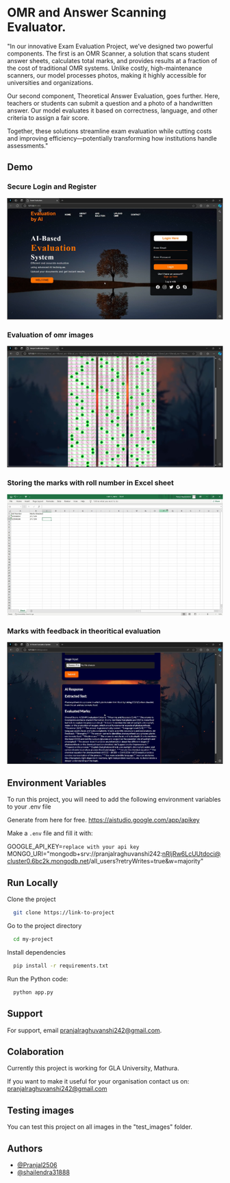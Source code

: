 
# OMR and Answer Scanning Evaluator.

"In our innovative Exam Evaluation Project, we’ve designed two powerful components. The first is an OMR Scanner, a solution that scans student answer sheets, calculates total marks, and provides results at a fraction of the cost of traditional OMR systems. Unlike costly, high-maintenance scanners, our model processes photos, making it highly accessible for universities and organizations.

Our second component, Theoretical Answer Evaluation, goes further. Here, teachers or students can submit a question and a photo of a handwritten answer. Our model evaluates it based on correctness, language, and other criteria to assign a fair score.

Together, these solutions streamline exam evaluation while cutting costs and improving efficiency—potentially transforming how institutions handle assessments."


## Demo

### Secure Login and Register

![Screenshot 2024-11-09 171145](https://github.com/Pranjal2506/OMR-and-Answer-Scanner-Evaluator/blob/9b7d494b05b70ac03d9701622e3fc8d2de9540dc/Screenshot%202024-11-09%20171145.png)

### Evaluation of omr images

![Screenshot 2024-11-09 164245](https://github.com/Pranjal2506/OMR-and-Answer-Scanner-Evaluator/blob/76bad0bf627aa0a40e495de87b1c25c62474fe47/Screenshot%202024-11-09%20164245.png)

### Storing the marks with roll number in Excel sheet

![Screenshot 2024-11-09 170739](https://github.com/Pranjal2506/OMR-and-Answer-Scanner-Evaluator/blob/76bad0bf627aa0a40e495de87b1c25c62474fe47/Screenshot%202024-11-09%20170739.png)

### Marks with feedback in theoritical evaluation

![Screenshot 2024-11-09 171056](https://github.com/Pranjal2506/OMR-and-Answer-Scanner-Evaluator/blob/76bad0bf627aa0a40e495de87b1c25c62474fe47/Screenshot%202024-11-09%20171056.png)


## Environment Variables

To run this project, you will need to add the following environment variables to your .env file

Generate from here for free.
https://aistudio.google.com/app/apikey

Make a `.env` file and fill it with:

GOOGLE_API_KEY=`replace with your api key`
MONGO_URI="mongodb+srv://pranjalraghuvanshi242:nRljRw6LcUUtdoci@cluster0.6bc2k.mongodb.net/all_users?retryWrites=true&w=majority"



## Run Locally

Clone the project

```bash
  git clone https://link-to-project
```

Go to the project directory

```bash
  cd my-project
```

Install dependencies

```bash
  pip install -r requirements.txt

```

Run the Python code:

```bash
  python app.py
```


## Support

For support, email pranjalraghuvanshi242@gmail.com.



## Colaboration
Currently this project is working for GLA University, Mathura.

If you want to make it useful for your organisation contact us on: pranjalraghuvanshi242@gmail.com


## Testing images

You can test this project on all images in the "test_images" folder.


## Authors

- [@Pranjal2506](https://github.com/Pranjal2506)
- [@shailendra31888](https://github.com/shailendra31888)

